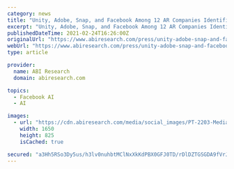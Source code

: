 ```yaml
---
category: news
title: "Unity, Adobe, Snap, and Facebook Among 12 AR Companies Identified by ABI Research as Key Innovators"
excerpt: "Unity, Adobe, Snap, and Facebook Among 12 AR Companies Identified by ABI Research as Key Innovators. London, United Kingdom - 25 Feb 2021. Global tech market advisory firm ABI Res"
publishedDateTime: 2021-02-24T16:26:00Z
originalUrl: "https://www.abiresearch.com/press/unity-adobe-snap-and-facebook-among-12-ar-companies-identified-abi-research-key-innovators/"
webUrl: "https://www.abiresearch.com/press/unity-adobe-snap-and-facebook-among-12-ar-companies-identified-abi-research-key-innovators/"
type: article

provider:
  name: ABI Research
  domain: abiresearch.com

topics:
  - Facebook AI
  - AI

images:
  - url: "https://cdn.abiresearch.com/media/social_images/PT-2203-Media-Card.jpg"
    width: 1650
    height: 825
    isCached: true

secured: "a3Hh5RSo3Dy5us/h3lv0nuhbtMClNxXkKdPBX0GFJ0TD/rDlDZTGSGDA9fVrJJm2avh/iFgVLegB42/2x6df0vd0Xhlc4CXh8zAbtUFuwN8XSiZdqo9YoFerAeYYN2oaQlKUCc0Kz2ph23bbmjGWNm0T4+Ywd3DBxNMyi1l3O8DnyKceqtLDPIJGwt3IoA7BFLqqOSOdRqb754ULrQDh7zXd2GVukyAH6nJJcyUk+0ZZwACjNzBs3ZX2d78ikqnKAdDG0KTmIMu4vykOFWp7U9ncxMqW1pSfewNGy3zYCpdw9cbUacfFU2CY4Atr01OMmtlGfEZo7oOIKOJmZaDXcsAOK232SsqQnzc5/EMJQbw=;kcqWuMZ1ok57SjEZi8LTtg=="
---
```


